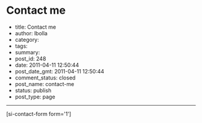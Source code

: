 # Contact me

- title: Contact me
- author: lbolla
- category: 
- tags: 
- summary: 
- post_id: 248
- date: 2011-04-11 12:50:44
- post_date_gmt: 2011-04-11 12:50:44
- comment_status: closed
- post_name: contact-me
- status: publish
- post_type: page

----------------

[si-contact-form form='1']